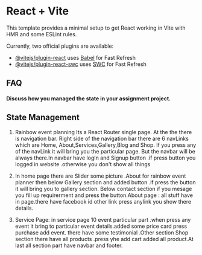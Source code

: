 # React + Vite

This template provides a minimal setup to get React working in Vite with HMR and some ESLint rules.

Currently, two official plugins are available:

- [@vitejs/plugin-react](https://github.com/vitejs/vite-plugin-react/blob/main/packages/plugin-react/README.md) uses [Babel](https://babeljs.io/) for Fast Refresh
- [@vitejs/plugin-react-swc](https://github.com/vitejs/vite-plugin-react-swc) uses [SWC](https://swc.rs/) for Fast Refresh
## FAQ



#### Discuss how you managed the state in your assignment project.


## State Management

1. Rainbow event planning
Its a React Router single page. At the the there is navigation bar. Right side of the navigation bar there are 6 navLinks which are Home, About,Services,Gallery,Blog and Shop. If you press any of the navLink it will bring you the particular page. But the navbar will be always there.In navbar have logIn and Signup button .if press button you logged in website .otherwise you don't show all things

2. In home page there are Slider some picture .About for rainbow event planner then below Gallery section and added button .if press the button it will bring you to gallery section. Below contact section if you mesage you fill up requirerment and press the button.About page : all stuff have in page.there have facebook id other link press anylink you show there details.

3. Service Page:  in service page 10 event particular part .when press any event it bring to particular event details.added some price card press purchase add event. there have some testimonial .Other section Shop section there have all products .press yhe add cart added all product.At last all section part have navbar and footer. 
